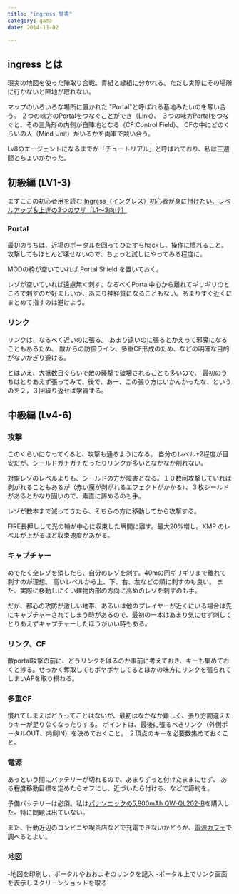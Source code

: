 ```yaml
---
title: "ingress 覚書"
category: game
date: 2014-11-02

---
```


## ingress とは
現実の地図を使った陣取り合戦。青組と緑組に分かれる。ただし実際にその場所に行かないと陣地が取れない。

マップのいろいろな場所に置かれた "Portal"と呼ばれる基地みたいのを奪い合う。
２つの味方のPortalをつなぐことができ（Link）、
３つの味方Portalをつなぐと、その三角形の内側が自陣地となる（CF:Control Field）。
CFの中にどのくらいの人（Mind Unit）がいるかを両軍で競い合う。

Lv8のエージェントになるまでが「チュートリアル」と呼ばれており、私は三週間とちょいかかった。

## 初級編 (LV1-3)
まずここの初心者用を読む:[Ingress（イングレス）初心者が身に付けたい、レベルアップ＆上達の3つのワザ［L1～3向け］](http://dekiru.net/article/4915/)

### Portal
最初のうちは、近場のポータルを回ってひたすらhackし、操作に慣れること。
攻撃してもほとんど壊せないので、ちょっと試しにやってみる程度に。

MODの枠が空いていれば Portal Shield を置いておく。

レゾが空いていれば遠慮無く刺す。なるべくPortal中心から離れてギリギリのところで刺すのが好ましいが、あまり神経質になることもない。あまりすぐ近くにまとめて指すのは避けよう。

### リンク
リンクは、なるべく近いのに張る。
あまり遠いのに張るとかえって邪魔になることもあるため、
敵からの防御ライン、多重CF形成のため、などの明確な目的がないかぎり避ける。

とはいえ、大抵数日ぐらいで敵の襲撃で破壊されることも多いので、
最初のうちはとりあえず張ってみて、後で、あー、この張り方はいかんかったな、というのを２，３回繰り返せば学習する。


## 中級編 (Lv4-6)
### 攻撃
このくらいになってくると、攻撃も通るようになる。
自分のレベル+2程度が目安だが、シールドガチガチだったりリンクが多いとなかなか削れない。

対象レゾのレベルよりも、シールドの方が障害となる。１０数回攻撃していれば剥がれることもあるが（赤い膜が剥がれるエフェクトがかかる）、３枚シールドがあるとかなり固いので、素直に諦めるのも手。

レゾが数本まで減ってきたら、そちらの方に移動してから攻撃する。

FIRE長押しして光の輪が中心に収束した瞬間に離す。最大20%増し。XMP のレベルが上がるほど収束速度があがる。

### キャプチャー
めでたく全レゾを消したら、自分のレゾを刺す。40mの円ギリギリまで離れて刺すのが理想。
高いレベルから上、下、右、左などの順に刺すのも良い。
また、実際に移動しにくい建物内部の方向に高めのレゾを刺すのも手。

だが、都心の攻防が激しい地帯、あるいは他のプレイヤーが近くにいる場合は先にキャプチャーされてしまう時があるので、最初の一本はあまり気にせず刺してとりあえずキャプチャーしたほうがいい時もある。

### リンク、CF
敵portal攻撃の前に、どうリンクをはるのか事前に考えておき、キーも集めておくと捗る。せっかく奪取してもボヤボヤしてるとほかの味方にリンクを張られてしまいAPを取り損ねる。

### 多重CF
慣れてしまえばどうってことはないが、最初はなかなか難しく、張り方間違えたりキーが足りなくなったりする。
ポイントは、最後に張るべきリンク（外側ポータルOUT、内側IN）を決めておくこと。
２頂点のキーを必要数集めておくこと。


### 電源
あっという間にバッテリーが切れるので、あまりずっと付けたままにせず、
ある程度移動目標を定めたらオフにし、近づいたら付ける、などで節約を。

予備バッテリーは必須。私は[パナソニックの5,800mAh QW-QL202-B](http://www.amazon.co.jp/dp/B00D2DCUDC)を購入した。特に問題は出ていない。

また、行動近辺のコンビニや喫茶店などで充電できないかどうか、[電源カフェ](http://dengen-cafe.com/)で調べるとよい。
　

### 地図
-地図を印刷し、ポータルやおおよそのリンクを記入
-ポータル上でリンク画面を表示しスクリーンショットを取る


